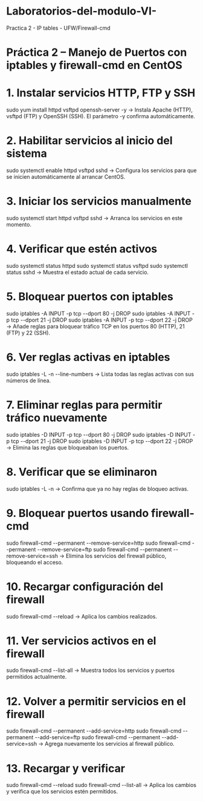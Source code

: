 # Laboratorios-del-modulo-VI-
Practica 2 - IP tables - UFW/Firewall-cmd
# Práctica 2 – Manejo de Puertos con iptables y firewall-cmd en CentOS

# 1. Instalar servicios HTTP, FTP y SSH
sudo yum install httpd vsftpd openssh-server -y
→ Instala Apache (HTTP), vsftpd (FTP) y OpenSSH (SSH). El parámetro -y confirma automáticamente.

# 2. Habilitar servicios al inicio del sistema
sudo systemctl enable httpd vsftpd sshd
→ Configura los servicios para que se inicien automáticamente al arrancar CentOS.

# 3. Iniciar los servicios manualmente
sudo systemctl start httpd vsftpd sshd
→ Arranca los servicios en este momento.

# 4. Verificar que estén activos
sudo systemctl status httpd
sudo systemctl status vsftpd
sudo systemctl status sshd
→ Muestra el estado actual de cada servicio.

# 5. Bloquear puertos con iptables
sudo iptables -A INPUT -p tcp --dport 80 -j DROP
sudo iptables -A INPUT -p tcp --dport 21 -j DROP
sudo iptables -A INPUT -p tcp --dport 22 -j DROP
→ Añade reglas para bloquear tráfico TCP en los puertos 80 (HTTP), 21 (FTP) y 22 (SSH).

# 6. Ver reglas activas en iptables
sudo iptables -L -n --line-numbers
→ Lista todas las reglas activas con sus números de línea.

# 7. Eliminar reglas para permitir tráfico nuevamente
sudo iptables -D INPUT -p tcp --dport 80 -j DROP
sudo iptables -D INPUT -p tcp --dport 21 -j DROP
sudo iptables -D INPUT -p tcp --dport 22 -j DROP
→ Elimina las reglas que bloqueaban los puertos.

# 8. Verificar que se eliminaron
sudo iptables -L -n
→ Confirma que ya no hay reglas de bloqueo activas.

# 9. Bloquear puertos usando firewall-cmd
sudo firewall-cmd --permanent --remove-service=http
sudo firewall-cmd --permanent --remove-service=ftp
sudo firewall-cmd --permanent --remove-service=ssh
→ Elimina los servicios del firewall público, bloqueando el acceso.

# 10. Recargar configuración del firewall
sudo firewall-cmd --reload
→ Aplica los cambios realizados.

# 11. Ver servicios activos en el firewall
sudo firewall-cmd --list-all
→ Muestra todos los servicios y puertos permitidos actualmente.

# 12. Volver a permitir servicios en el firewall
sudo firewall-cmd --permanent --add-service=http
sudo firewall-cmd --permanent --add-service=ftp
sudo firewall-cmd --permanent --add-service=ssh
→ Agrega nuevamente los servicios al firewall público.

# 13. Recargar y verificar
sudo firewall-cmd --reload
sudo firewall-cmd --list-all
→ Aplica los cambios y verifica que los servicios estén permitidos.
